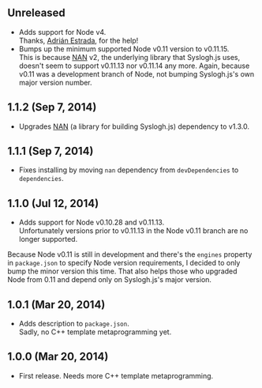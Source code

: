 ## Unreleased
- Adds support for Node v4.  
  Thanks, [Adrián Estrada](https://github.com/edsadr), for the help!
- Bumps up the minimum supported Node v0.11 version to v0.11.15.  
  This is because [NAN][nan] v2, the underlying library that Syslogh.js uses,
  doesn't seem to support v0.11.13 nor v0.11.14 any more. Again, because v0.11
  was a development branch of Node, not bumping Syslogh.js's own major version
  number.

## 1.1.2 (Sep 7, 2014)
- Upgrades [NAN][nan] (a library for building Syslogh.js) dependency to v1.3.0.

[nan]: https://github.com/rvagg/nan

## 1.1.1 (Sep 7, 2014)
- Fixes installing by moving `nan` dependency from `devDependencies` to
  `dependencies`.

## 1.1.0 (Jul 12, 2014)
- Adds support for Node v0.10.28 and v0.11.13.  
  Unfortunately versions prior to v0.11.13 in the Node v0.11 branch are no
  longer supported.

Because Node v0.11 is still in development and there's the `engines` property in
`package.json` to specify Node version requirements, I decided to only bump the
minor version this time. That also helps those who upgraded Node from 0.11 and
depend only on Syslogh.js's major version.

## 1.0.1 (Mar 20, 2014)
- Adds description to `package.json`.  
  Sadly, no C++ template metaprogramming yet.

## 1.0.0 (Mar 20, 2014)
- First release. Needs more C++ template metaprogramming.
